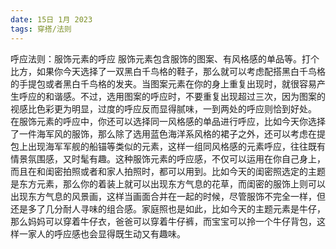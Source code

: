 ```yaml
---
date: 15日 1月 2023
tags: 穿搭/法则
---
```

呼应法则：服饰元素的呼应
服饰元素包含服饰的图案、有风格感的单品等。打个比方，如果你今天选择了一双黑白千鸟格的鞋子，那么就可以考虑配搭黑白千鸟格的手提包或者黑白千鸟格的发夹。当图案元素在你的身上重复出现时，就很容易产生呼应的和谐感。不过，选用图案的呼应时，不要重复出现超过三次，因为图案的视感比色彩更为明显，过度的呼应反而显得腻味，一到两处的呼应则恰到好处。
在服饰元素的呼应中，你还可以选择同一风格感的单品进行呼应，比如今天你选择了一件海军风的服饰，那么除了选用蓝色海洋系风格的裙子之外，还可以考虑在提包上出现海军军舰的船锚等类似的元素，这样一组同风格感的元素呼应，往往既有情景氛围感，又时髦有趣。这种服饰元素的呼应感，不仅可以运用在你自己身上，而且在和闺密拍照或者和家人拍照时，都可以用到。比如今天的闺密照选定的主题是东方元素，那么你的着装上就可以出现东方气息的花草，而闺密的服饰上则可以出现东方气息的风景画，这样当画面合并在一起的时候，尽管服饰不完全一样，但还是多了几分耐人寻味的组合感。家庭照也是如此，比如今天的主题元素是牛仔，那么妈妈可以穿着牛仔衣，爸爸可以穿着牛仔裤，而宝宝可以拎一个牛仔背包，这样一家人的呼应感也会显得既生动又有趣味。